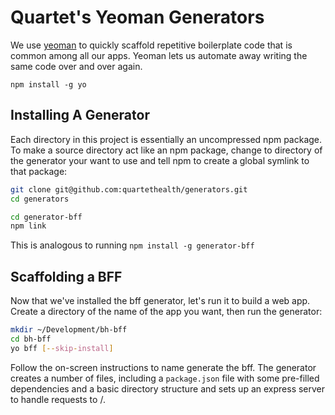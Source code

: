# Quartet's Yeoman Generators

We use [yeoman](http://yeoman.io/) to quickly scaffold repetitive boilerplate code that is common among all our apps. Yeoman lets us automate away writing the same code over and over again.

`npm install -g yo`

## Installing A Generator

Each directory in this project is essentially an uncompressed npm package. To make a source directory act like an npm package, change to directory of the generator your want to use and tell npm to create a global symlink to that package:

```bash
git clone git@github.com:quartethealth/generators.git
cd generators

cd generator-bff
npm link
```
This is analogous to running `npm install -g generator-bff`

## Scaffolding a BFF

Now that we've installed the bff generator, let's run it to build a web app. Create a directory of the name of the app you want, then run the generator:

```bash
mkdir ~/Development/bh-bff
cd bh-bff
yo bff [--skip-install]
```
Follow the on-screen instructions to name generate the bff. The generator creates a number of files, including a `package.json` file with some pre-filled dependencies and a basic directory structure and sets up an express server to handle requests to /.

